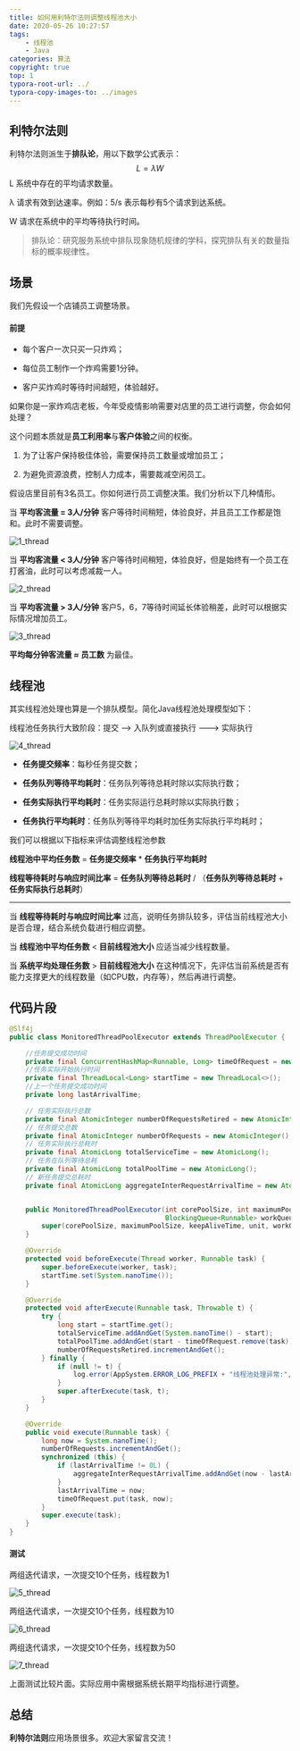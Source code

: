 ```yaml
---
title: 如何用利特尔法则调整线程池大小
date: 2020-05-26 10:27:57
tags:
	- 线程池
	- Java
categories: 算法
copyright: true
top: 1
typora-root-url: ../
typora-copy-images-to: ../images
---
```


## 利特尔法则

利特尔法则派生于**排队论**，用以下数学公式表示：
$$
L = λW
$$
L  系统中存在的平均请求数量。

λ  请求有效到达速率。例如：5/s 表示每秒有5个请求到达系统。

W 请求在系统中的平均等待执行时间。

> 排队论：研究服务系统中排队现象随机规律的学科，探究排队有关的数量指标的概率规律性。



## 场景

我们先假设一个店铺员工调整场景。

#### 前提

- 每个客户一次只买一只炸鸡；

- 每位员工制作一个炸鸡需要1分钟。

- 客户买炸鸡时等待时间越短，体验越好。

  

如果你是一家炸鸡店老板，今年受疫情影响需要对店里的员工进行调整，你会如何处理？

这个问题本质就是**员工利用率**与**客户体验**之间的权衡。

1. 为了让客户保持极佳体验，需要保持员工数量或增加员工；

2. 为避免资源浪费，控制人力成本，需要裁减空闲员工。

   

假设店里目前有3名员工。你如何进行员工调整决策。我们分析以下几种情形。

当 **平均客流量 = 3人/分钟** 客户等待时间稍短，体验良好，并且员工工作都是饱和。此时不需要调整。

![1_thread](/images/1_thread.png)



当 **平均客流量  <  3人/分钟** 客户等待时间稍短，体验良好，但是始终有一个员工在打酱油，此时可以考虑减裁一人。

![2_thread](/images/2_thread.png)

当 **平均客流量  > 3人/分钟** 客户5，6，7等待时间延长体验稍差，此时可以根据实际情况增加员工。

![3_thread](/images/3_thread.png)

**平均每分钟客流量 ≈ 员工数** 为最佳。



## 线程池

其实线程池处理也算是一个排队模型。简化Java线程池处理模型如下：

线程池任务执行大致阶段：提交  -->  入队列或直接执行 --->  实际执行

![4_thread](/images/4_thread.png)



- **任务提交频率**：每秒任务提交数；

- **任务队列等待平均耗时**：任务队列等待总耗时除以实际执行数；

- **任务实际执行平均耗时**：任务实际运行总耗时除以实际执行数；

- **任务执行平均耗时**：任务队列等待平均耗时加任务实际执行平均耗时；

  

我们可以根据以下指标来评估调整线程池参数

**线程池中平均任务数** = **任务提交频率** * **任务执行平均耗时**

**线程等待耗时与响应时间比率** = **任务队列等待总耗时** / （**任务队列等待总耗时** + **任务实际执行总耗时**）

------

当 **线程等待耗时与响应时间比率** 过高，说明任务排队较多，评估当前线程池大小是否合理，结合系统负载进行相应调整。

当  **线程池中平均任务数**  <   **目前线程池大小**  应适当减少线程数量。

当  **系统平均处理任务数**  >   **目前线程池大小**  在这种情况下，先评估当前系统是否有能力支撑更大的线程数量（如CPU数，内存等），然后再进行调整。



## 代码片段

```java
@Slf4j
public class MonitoredThreadPoolExecutor extends ThreadPoolExecutor {

    //任务提交成功时间
    private final ConcurrentHashMap<Runnable, Long> timeOfRequest = new ConcurrentHashMap<>();
    //任务实际开始执行时间
    private final ThreadLocal<Long> startTime = new ThreadLocal<>();
    //上一个任务提交成功时间
    private long lastArrivalTime;

    // 任务实际执行总数
    private final AtomicInteger numberOfRequestsRetired = new AtomicInteger();
    // 任务提交总数
    private final AtomicInteger numberOfRequests = new AtomicInteger();
    // 任务实际执行总耗时
    private final AtomicLong totalServiceTime = new AtomicLong();
    // 任务在队列等待总耗
    private final AtomicLong totalPoolTime = new AtomicLong();
    // 新任务提交总耗时
    private final AtomicLong aggregateInterRequestArrivalTime = new AtomicLong();


    public MonitoredThreadPoolExecutor(int corePoolSize, int maximumPoolSize, long keepAliveTime, TimeUnit unit,
                                       BlockingQueue<Runnable> workQueue, ThreadFactory threadFactory, RejectedExecutionHandler handler) {
        super(corePoolSize, maximumPoolSize, keepAliveTime, unit, workQueue, threadFactory, handler);
    }

    @Override
    protected void beforeExecute(Thread worker, Runnable task) {
        super.beforeExecute(worker, task);
        startTime.set(System.nanoTime());
    }

    @Override
    protected void afterExecute(Runnable task, Throwable t) {
        try {
            long start = startTime.get();
            totalServiceTime.addAndGet(System.nanoTime() - start);
            totalPoolTime.addAndGet(start - timeOfRequest.remove(task));
            numberOfRequestsRetired.incrementAndGet();
        } finally {
            if (null != t) {
                log.error(AppSystem.ERROR_LOG_PREFIX + "线程池处理异常:", Throwables.getRootCause(t));
            }
            super.afterExecute(task, t);
        }
    }

    @Override
    public void execute(Runnable task) {
        long now = System.nanoTime();
        numberOfRequests.incrementAndGet();
        synchronized (this) {
            if (lastArrivalTime != 0L) {
                aggregateInterRequestArrivalTime.addAndGet(now - lastArrivalTime);
            }
            lastArrivalTime = now;
            timeOfRequest.put(task, now);
        }
        super.execute(task);
    }
}

```

#### **测试**

两组迭代请求，一次提交10个任务，线程数为1

![5_thread](/images/5_thread.png)

两组迭代请求，一次提交10个任务，线程数为10

![6_thread](/images/6_thread.png)

两组迭代请求，一次提交10个任务，线程数为50



![7_thread](/images/7_thread.png)



上面测试比较片面。实际应用中需根据系统长期平均指标进行调整。



## 总结

**利特尔法则**应用场景很多。欢迎大家留言交流！

